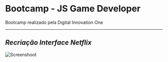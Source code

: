 # Bootcamp - JS Game Developer
Bootcamp realizado pela Digital Innovation One

_______________________________________________________________________

## *Recriação Interface Netflix*

![Screenshoot](https://raw.githubusercontent.com/lcds90/bootcamp-js-game-developer/main/projeto-netflix/img/screencapture.png?token=AKT7QT6LWSHXI72W6ZL3HPDAELZ2G)
